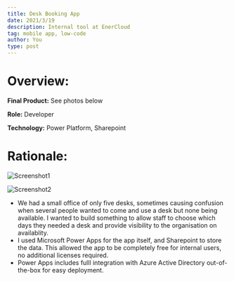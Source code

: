 ```yaml
---
title: Desk Booking App
date: 2021/3/19
description: Internal tool at EnerCloud
tag: mobile app, low-code
author: You
type: post
---
```

# Overview:

**Final Product:** See photos below

**Role:** Developer

**Technology:** Power Platform, Sharepoint

# Rationale:

![Screenshot1](/images/db1.jpg)

![Screenshot2](/images/db2.jpg)

* We had a small office of only five desks, sometimes causing confusion when several people wanted to come and use a desk but none being available. I wanted to build something to allow staff to choose which days they needed a desk and provide visibility to the organisation on availablity. 
* I used Microsoft Power Apps for the app itself, and Sharepoint to store the data. This allowed the app to be completely free for internal users, no additional licenses required. 
* Power Apps includes fulll integration with Azure Active Directory out-of-the-box for easy deployment.